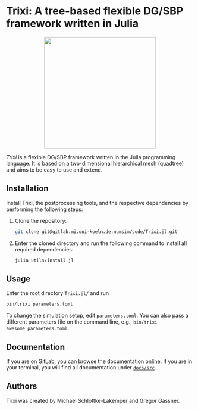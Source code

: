 # Trixi: A tree-based flexible DG/SBP framework written in Julia

<p align="center">
  <img width="300px"
       src="https://gitlab.mi.uni-koeln.de/numsim/code/Trixi.jl/-/raw/master/docs/src/assets/logo.png">
</p>

*Trixi* is a flexible DG/SBP framework written in the Julia programming
language. It is based on a two-dimensional hierarchical mesh (quadtree) and aims
to be easy to use and extend.


## Installation
Install Trixi, the postprocessing tools, and the respective dependencies by
performing the following steps:

1.  Clone the repository:
    ```bash
    git clone git@gitlab.mi.uni-koeln.de:numsim/code/Trixi.jl.git
    ```
2.  Enter the cloned directory and run the following command to install all
    required dependencies:
    ```bash
    julia utils/install.jl
    ```


## Usage
Enter the root directory `Trixi.jl/` and run
```bash
bin/trixi parameters.toml
```

To change the simulation setup, edit `parameters.toml`. You can also pass a different
parameters file on the command line, e.g., `bin/trixi awesome_parameters.toml`.


## Documentation
If you are on GitLab, you can browse the documentation
[online](https://numsim.gitlab-pages.sloede.com/personal/mschlott/Trixi.jl/). If
you are in your terminal, you will find all documentation under
[`docs/src`](docs/src).


## Authors
Trixi was created by Michael Schlottke-Lakemper and Gregor Gassner.
